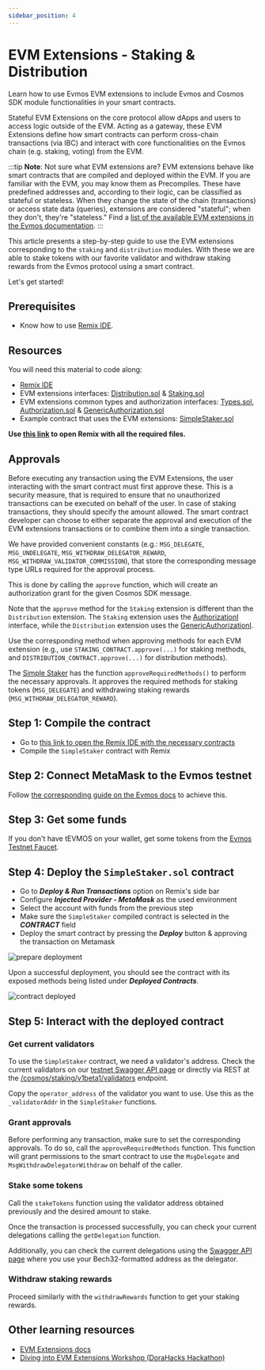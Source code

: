 ```yaml
---
sidebar_position: 4
---
```


# EVM Extensions - Staking & Distribution

Learn how to use Evmos EVM extensions to include Evmos and Cosmos SDK module functionalities in your smart contracts.

Stateful EVM Extensions on the core protocol allow dApps and users to access logic outside of the EVM.
Acting as a gateway, these EVM Extensions define how smart contracts can perform cross-chain transactions
(via IBC) and interact with core functionalities on the Evmos chain (e.g. staking, voting) from the EVM.

:::tip
**Note**: Not sure what EVM extensions are?
EVM extensions behave like smart contracts that are compiled and deployed within the EVM. If you are familiar with the EVM, you may know them as Precompiles.
These have predefined addresses and, according to their logic, can be classified as stateful or stateless.
When they change the state of the chain (transactions)
or access state data (queries), extensions are considered "stateful";
when they don't, they're "stateless."
Find a [list of the available EVM extensions in the Evmos documentation](https://docs.evmos.org/develop/build-a-dapp/build-smart-contracts/evm_extensions).
:::

This article presents a step-by-step guide to use the EVM extensions
corresponding to the `staking` and `distribution` modules.
With these we are able to stake tokens with our favorite validator
and withdraw staking rewards from the Evmos protocol using a smart contract.

Let's get started!

## Prerequisites

- Know how to use [Remix IDE](https://remix.ethereum.org/).

## Resources

You will need this material to code along:

- [Remix IDE](https://remix.ethereum.org/)
- EVM extensions interfaces: [Distribution.sol](https://github.com/evmos/extensions/blob/main/precompiles/stateful/Distribution.sol)
  & [Staking.sol](https://github.com/evmos/extensions/blob/main/precompiles/stateful/Staking.sol)
- EVM extensions common types and authorization interfaces:
  [Types.sol](https://github.com/evmos/extensions/blob/main/precompiles/common/Types.sol),
  [Authorization.sol](https://github.com/evmos/extensions/blob/main/precompiles/common/Authorization.sol) &
  [GenericAuthorization.sol](https://github.com/evmos/extensions/blob/main/precompiles/common/GenericAuthorization.sol)
- Example contract that uses the EVM extensions:
  [SimpleStaker.sol](https://github.com/evmos/extensions/blob/main/examples/simple-staker/contracts/SimpleStaker.sol)

**Use [this link](https://remix.ethereum.org/#version=soljson-v0.8.18+commit.87f61d96.js&optimize=false&runs=200&gist=e259420aec8d85ea2219e4154536ad35) to open Remix with all the required files.**

## Approvals

Before executing any transaction using the EVM Extensions,
the user interacting with the smart contract must first approve these.
This is a security measure, that is required to ensure
that no unauthorized transactions can be executed on behalf of the user.
In case of staking transactions, they should specify the amount allowed.
The smart contract developer can choose to either separate
the approval and execution of the EVM extensions transactions
or to combine them into a single transaction.

We have provided convenient constants (e.g.: `MSG_DELEGATE`, `MSG_UNDELEGATE`,
`MSG_WITHDRAW_DELEGATOR_REWARD`, `MSG_WITHDRAW_VALIDATOR_COMMISSION`),
that store the corresponding message type URLs required for the approval process.

This is done by calling the `approve` function, which will create an authorization grant for the given Cosmos SDK message.

Note that the `approve` method for the `Staking` extension is different
than the `Distribution` extension.
The `Staking` extension uses the [AuthorizationI](https://github.com/evmos/extensions/blob/a776030516f396af4e6cd5588f59103017c0e6fe/precompiles/common/Authorization.sol#L7)
interface, while the `Distribution` extension uses the [GenericAuthorizationI](https://github.com/evmos/extensions/blob/a776030516f396af4e6cd5588f59103017c0e6fe/precompiles/common/GenericAuthorization.sol#L7).

Use the corresponding method when approving methods for each EVM extension
(e.g., use `STAKING_CONTRACT.approve(...)` for staking methods,
and `DISTRIBUTION_CONTRACT.approve(...)` for distribution methods).

The [Simple Staker](https://github.com/evmos/extensions/blob/main/examples/simple-staker/contracts/SimpleStaker.sol) has the function `approveRequiredMethods()`
to perform the necessary approvals.
It approves the required methods for staking tokens (`MSG_DELEGATE`)
and withdrawing staking rewards (`MSG_WITHDRAW_DELEGATOR_REWARD`).

## Step 1: Compile the contract

- Go to [this link to open the Remix IDE with the necessary contracts](https://remix.ethereum.org/#version=soljson-v0.8.18+commit.87f61d96.js&optimize=false&runs=200&gist=e259420aec8d85ea2219e4154536ad35)
- Compile the `SimpleStaker` contract with Remix

## Step 2: Connect MetaMask to the Evmos testnet

Follow [the corresponding guide on the Evmos docs](https://docs.evmos.org/use/connect-your-wallet/metamask) to achieve this.

## Step 3: Get some funds

If you don't have tEVMOS on your wallet,
get some tokens from the [Evmos Testnet Faucet](https://faucet.evmos.dev/).

## Step 4: Deploy the `SimpleStaker.sol` contract

- Go to ***Deploy & Run Transactions*** option on Remix's side bar
- Configure ***Injected Provider - MetaMask*** as the used environment
- Select the account with funds from the previous step
- Make sure the `SimpleStaker` compiled contract is selected in the ***CONTRACT*** field
- Deploy the smart contract by pressing the ***Deploy*** button & approving the transaction on Metamask

<div style={{textAlign: 'center'}}>

![prepare deployment](/img/remix_prepare_deploy.png)

</div>

Upon a successful deployment,
you should see the contract with its exposed methods being listed under ***Deployed Contracts***.

<div style={{textAlign: 'center'}}>

![contract deployed](/img/remix_deployed.png)

</div>

## Step 5: Interact with the deployed contract

### Get current validators

To use the `SimpleStaker` contract, we need a validator's address.
Check the current validators on our [testnet Swagger API page](https://api.evmos.dev/#/Query/Validators) or directly via REST at the [/cosmos/staking/v1beta1/validators](https://rest.bd.evmos.dev:1317/cosmos/staking/v1beta1/validators) endpoint.

Copy the `operator_address` of the validator you want to use.
Use this as the `_validatorAddr` in the `SimpleStaker` functions.

### Grant approvals

Before performing any transaction,
make sure to set the corresponding approvals.
To do so, call the `approveRequiredMethods` function.
This function will grant permissions to the smart contract
to use the `MsgDelegate` and `MsgWithdrawDelegatorWithdraw`
on behalf of the caller.

### Stake some tokens

Call the `stakeTokens` function using the validator address obtained previously
and the desired amount to stake.

Once the transaction is processed successfully,
you can check your current delegations calling the `getDelegation` function.

Additionally, you can check the current delegations using the [Swagger API page](https://api.evmos.dev/#/Query/DelegatorDelegations) where you use your Bech32-formatted address as the delegator.

### Withdraw staking rewards

Proceed similarly with the `withdrawRewards` function to get your staking rewards.

## Other learning resources

- [EVM Extensions docs](https://docs.evmos.org/develop/smart-contracts/evm-extensions)
- [Diving into EVM Extensions Workshop (DoraHacks Hackathon)](https://www.youtube.com/live/pJhOfZ0ScAE?feature=share)
